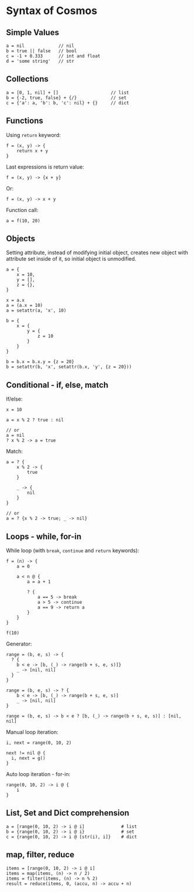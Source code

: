 
# Syntax of Cosmos


## Simple Values

```
a = nil             // nil
b = true || false   // bool
c = -1 + 0.333      // int and float
d = 'some string'   // str
```


## Collections

```
a = [0, 1, nil] + []                    // list
b = {-2, true, false} + {/}             // set
c = {'a': a, 'b': b, 'c': nil} + {}     // dict
```

## Functions

Using `return` keyword:
```
f = (x, y) -> {
    return x + y
}
```

Last expressions is return value:
```
f = (x, y) -> {x + y}
```

Or:
```
f = (x, y) -> x + y
```

Function call:
```
a = f(10, 20)
```


## Objects

Setting attribute, instead of modifying initial object, creates new object with
attribute set inside of it, so initial object is unmodified.

```
a = {
    x = 10,
    y = [],
    z = {},
}

x = a.x
a = (a.x = 10)
a = setattr(a, 'x', 10)

b = {
    x = {
        y = {
            z = 10
        }
    }
}

b = b.x = b.x.y = {z = 20}
b = setattr(b, 'x', setattr(b.x, 'y', {z = 20}))
```


## Conditional - if, else, match

If/else:
```
x = 10

a = x % 2 ? true : nil

// or
a = nil
? x % 2 -> a = true
```

Match:
```
a = ? {
    x % 2 -> {
        true
    }
    
    _ -> {
        nil
    }
}

// or
a = ? {x % 2 -> true; _ -> nil}
```


## Loops - while, for-in

While loop (with `break`, `continue` and `return` keywords):
```
f = (n) -> {
    a = 0

    a < n @ {
        a = a + 1

        ? {
            a == 5 -> break
            a > 5 -> continue
            a == 9 -> return a
        }
    }
}

f(10)
```

Generator:
```
range = (b, e, s) -> {
  ? {
    b < e -> [b, (_) -> range(b + s, e, s)]}
    _ -> [nil, nil]
  }
}

range = (b, e, s) -> ? {
    b < e -> [b, (_) -> range(b + s, e, s)]
    _ -> [nil, nil]
}

range = (b, e, s) -> b < e ? [b, (_) -> range(b + s, e, s)] : [nil, nil]
```

Manual loop iteration:
```
i, next = range(0, 10, 2)

next != nil @ {
  i, next = g()
}
```

Auto loop iteration - for-in:
```
range(0, 10, 2) -> i @ {
    i
}
```


## List, Set and Dict comprehension

```
a = [range(0, 10, 2) -> i @ i]              # list
b = {range(0, 10, 2) -> i @ i}              # set
c = {range(0, 10, 2) -> i @ [str(i), i]}    # dict
```


## map, filter, reduce

```
items = [range(0, 10, 2) -> i @ i]
items = map(items, (n) -> n / 2)
items = filter(items, (n) -> n % 2)
result = reduce(items, 0, (accu, n) -> accu + n)
```
